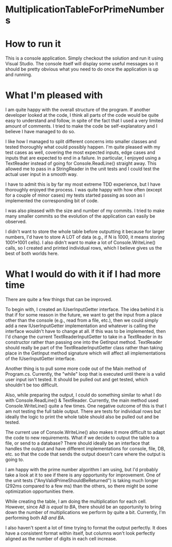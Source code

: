 # MultiplicationTableForPrimeNumbers

# How to run it

This is a console application. Simply checkout the solution and run it using Visual Studio. The console itself will display some useful messages so it should be pretty obvious what you need to do once the application is up and running.

# What I'm pleased with

I am quite happy with the overall structure of the program. If another developer looked at the code, I think all parts of the code would be quite easy to understand and follow, in spite of the fact that I used a very limited amount of comments. I tried to make the code be self-explanatory and I believe I have managed to do so.

I like how I managed to split different concerns into smaller classes and tested thoroughly what could possibly happen. I'm quite pleased with my test cases as well, covering the most expected inputs, edge cases and inputs that are expected to end in a failure. In particular, I enjoyed using a TextReader instead of going for Console.ReadLine() straight away. This allowed me to pass in a StringReader in the unit tests and I could test the actual user input in a smooth way.

I have to admit this is by far my most extreme TDD experience, but I have thoroughly enjoyed the process. I was quite happy with how often (except for a couple of minor cases) my tests started passing as soon as I implemented the corresponding bit of code.

I was also pleased with the size and number of my commits. I tried to make many smaller commits so the evolution of the application can easily be observed.

I didn't want to store the whole table before outputting it because for larger numbers, I'd have to store A LOT of data (e.g., if N is 1000, it means storing 1001*1001 cells). I also didn't want to make a lot of Console.WriteLine() calls, so I created and printed individual rows, which I believe gives us the best of both worlds here.

# What I would do with it if I had more time

There are quite a few things that can be improved.

To begin with, I created an IUserInputGetter interface. The idea behind it is that if for some reason in the future, we want to get the input from a place other than the console (e.g., read from a file, etc.), then we could simply add a new IUserInputGetter implementation and whatever is calling the interface wouldn't have to change at all. If this was to be implemented, then I'd change the current TextReaderInputGetter to take in a TextReader in its constructor rather than passing one into the GetInput method. TextReader should really be part of the TextReaderInputGetter class rather than taking place in the GetInput method signature which will affect all implementations of the IUserInputGetter interface.

Another thing is to pull some more code out of the Main method of Program.cs. Currently, the "while" loop that is executed until there is a valid user input isn't tested. It should be pulled out and get tested, which shouldn't be too difficult.

Also, while preparing the output, I could do something similar to what I do with Console.ReadLine() & TextReader. Currently, the main method used Console.WriteLine() quite a few times. One negative outcome of this is that I am not testing the full table output. There are tests for individual rows but ideally the logic to print the whole table should also be pulled out and be tested.

The current use of Console.WriteLine() also makes it more difficult to adapt the code to new requirements. What if we decide to output the table to a file, or send to a database? There should ideally be an interface that handles the output and have different implementations for console, file, DB, etc. so that the code that sends the output doesn't care where the output is going to.

I am happy with the prime number algorithm I am using, but I'd probably take a look at it to see if there is any opportunity for improvement. One of the unit tests ("AnyValidPrimeShouldBeReturned") is taking much longer (292ms compared to a few ms) than the others, so there might be some optimization opportunities there.

While creating the table, I am doing the multiplication for each cell. However, since A*B is equal to B*A, there should be an opportunity to bring down the number of multiplications we perform by quite a bit. Currently, I'm performing both A*B and B*A.

I also haven't spent a lot of time trying to format the output perfectly. It does have a consistent format within itself, but columns won't look perfectly aligned as the number of digits in each cell increase.
